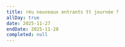 ```yaml
---
title: réu nouveaux entrants tt journée ?
allDay: true
date: 2025-11-27
endDate: 2025-11-28
completed: null
---
```

